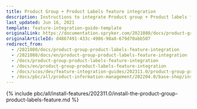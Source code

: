 ```yaml
---
title: Product Group + Product Labels feature integration
description: Instructions to integrate Product group + Product labels feature into a Spryker project.
last_updated: Jun 16, 2021
template: feature-integration-guide-template
originalLink: https://documentation.spryker.com/2021080/docs/product-group-product-labels-feature-integration
originalArticleId: d4867491-433c-4986-98a8-679d70abb507
redirect_from:
  - /2021080/docs/product-group-product-labels-feature-integration
  - /2021080/docs/en/product-group-product-labels-feature-integration
  - /docs/product-group-product-labels-feature-integration
  - /docs/en/product-group-product-labels-feature-integration
  - /docs/scos/dev/feature-integration-guides/202311.0/product-group-product-labels-feature-integration.html
  - /docs/pbc/all/product-information-management/202204.0/base-shop/install-and-upgrade/install-features/install-the-product-group-product-labels-feature.html
---
```


{% include pbc/all/install-features/202311.0/install-the-product-group-product-labels-feature.md %} <!-- To edit, see /_includes/pbc/all/install-features/202311.0/install-the-product-group-product-labels-feature.md -->
